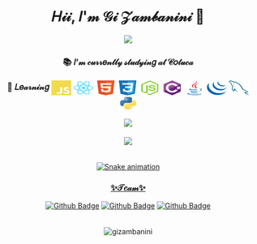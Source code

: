  
<h1  align="center"> 𝐻𝒾𝒾, 𝐼'𝓂 𝒢𝒾 𝒵𝒶𝓂𝒷𝒶𝓃𝒾𝓃𝒾 👋</h1>

<p align="center">
<img src = "https://c.tenor.com/sBP8b87PkqEAAAAC/phineas-and-ferb-computer.gif"/>
</p> 


<div align="center">
<h3>
📚 𝐼’𝓂 𝒸𝓊𝓇𝓇𝑒𝓃𝓉𝓁𝓎 𝓈𝓉𝓊𝒹𝓎𝒾𝓃𝑔 𝒶𝓉 𝒞𝑜𝓉𝓊𝒸𝒶 <br/> <br/>
🌱 𝐿𝑒𝒶𝓇𝓃𝒾𝓃𝑔
   <img align="center" alt="gi-Js" height="30" width="40" src="https://raw.githubusercontent.com/devicons/devicon/master/icons/javascript/javascript-plain.svg">
   <img align="center" alt="gi-React" height="30" width="40" src="https://raw.githubusercontent.com/devicons/devicon/master/icons/react/react-original.svg">
   <img align="center" alt="gi-HTML" height="30" width="40" src="https://raw.githubusercontent.com/devicons/devicon/master/icons/html5/html5-original.svg">
   <img align="center" alt="gi-CSS" height="30" width="40" src="https://raw.githubusercontent.com/devicons/devicon/master/icons/css3/css3-original.svg">
   <img align="center" alt="gi-Node" height="30" width="40" src="https://raw.githubusercontent.com/devicons/devicon/master/icons/nodejs/nodejs-original.svg">
   <img align="center" alt="gi-Csharp" height="30" width="40" src="https://raw.githubusercontent.com/devicons/devicon/master/icons/csharp/csharp-original.svg">
   <img align="center" alt="gi-Java" height="30" width="40" src="https://raw.githubusercontent.com/devicons/devicon/master/icons/java/java-original.svg">
   <img align="center" alt="gi-Jquey" height="30" width="40" src="https://raw.githubusercontent.com/devicons/devicon/master/icons/jquery/jquery-original.svg">
   <img align="center" alt="gi-Mysql" height="30" width="40" src="https://raw.githubusercontent.com/devicons/devicon/master/icons/mysql/mysql-original.svg">
   <img align="center" alt="gi-Python" height="30" width="40" src="https://raw.githubusercontent.com/devicons/devicon/master/icons/python/python-original.svg">   
 <br/>
 </h3>
 </div>

<div align="center">
  <a href="https://github.com/gizambanini">
  <img height="180em" src="https://github-readme-stats.vercel.app/api?username=gizambanini&show_icons=true&theme=tokyonight&include_all_commits=true&count_private=true"/>
  <br/><br/>
  <img height="180em" src="https://github-readme-stats.vercel.app/api/top-langs/?username=gizambanini&layout=compact&langs_count=7&theme=tokyonight"/>
  <br/>
</br>

![Snake animation](https://github.com/gizambanini/gizambanini/blob/output/github-contribution-grid-snake.svg)
 <br/>

 <h3> ✨𝒯𝑒𝒶𝓂✨</h3>
 </div>
 <div align="center">

 [![Github Badge](https://img.shields.io/badge/-@GiZambanini-24292e?style=flat&logo=Github&logoColor=white&link=https://github.com/gi-m-zambanini)](https://github.com/gizambanini)
 [![Github Badge](https://img.shields.io/badge/-@Isabela-24292e?style=flat&logo=Github&logoColor=white&link=https://github.com/Isabela-CP)](https://github.com/Isabela-CP)
 [![Github Badge](https://img.shields.io/badge/-@Milena-24292e?style=flat&logo=Github&logoColor=white&link=https://github.com/milenafs)](https://github.com/milenafs)
   <br/> 
<br/><br/>
<img src="https://komarev.com/ghpvc/?username=gizambanini&color=blueviolet" alt="gizambanini" /> 
<br/>
</div>

 

 <!--
</div>
![Snake animation](https://github.com/giambanini/gizambanini/blob/output/github-contribution-grid-snake.svg)
 


**gizambanini/gizambanini** is a ✨ _special_ ✨ repository because its `README.md` (this file) appears on your GitHub profile.

Here are some ideas to get you started:

- 🔭 I’m currently working on ...
- 🌱 I’m currently learning ...
- 👯 I’m looking to collaborate on ...
- 🤔 I’m looking for help with ...
- 💬 Ask me about ...
- 📫 How to reach me: ...
- 😄 Pronouns: ...
- ⚡ Fun fact: ...
-->
